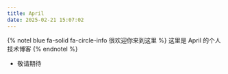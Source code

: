 ```yaml
---
title: April
date: 2025-02-21 15:07:02
---
```

{% notel blue fa-solid fa-circle-info 很欢迎你来到这里 %}
这里是 April 的个人技术博客
{% endnotel %}
* 敬请期待
